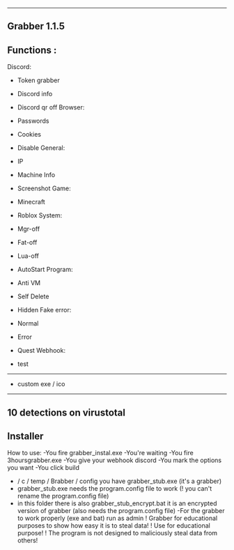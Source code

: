 -------------------------------------------------------------------------------------------
Grabber 1.1.5
-------------------------------------------------------------------------------------------
Functions :
-------------------------------------------------------------------------------------------
Discord:


- Token grabber
- Discord info
- Discord qr off
Browser:


- Passwords
- Cookies
- Disable
General:


- IP
- Machine Info
- Screenshot
Game:


- Minecraft
- Roblox
System:


- Mgr-off
- Fat-off
- Lua-off
- AutoStart
Program:


- Anti VM
- Self Delete
- Hidden
Fake error:


- Normal
- Error
- Quest
Webhook:


- test
-------------------------------------------------------------------------
- custom exe / ico
-------------------------------------------------------------------------
10 detections on virustotal
-------------------------------------------------------------------------
Installer
-------------------------------------------------------------------------
How to use:
-You fire grabber_instal.exe
-You're waiting
-You fire 3hoursgrabber.exe
-You give your webhook discord
-You mark the options you want
-You click build
- / c / temp / Brabber / config you have grabber_stub.exe (it's a grabber)
- grabber_stub.exe needs the program.config file to work
(! you can't rename the program.config file)
- in this folder there is also grabber_stub_encrypt.bat it is an encrypted version of grabber
(also needs the program.config file)
-For the grabber to work properly (exe and bat) run as admin
! Grabber for educational purposes to show how easy it is to steal data!
! Use for educational purpose!
! The program is not designed to maliciously steal data from others!
